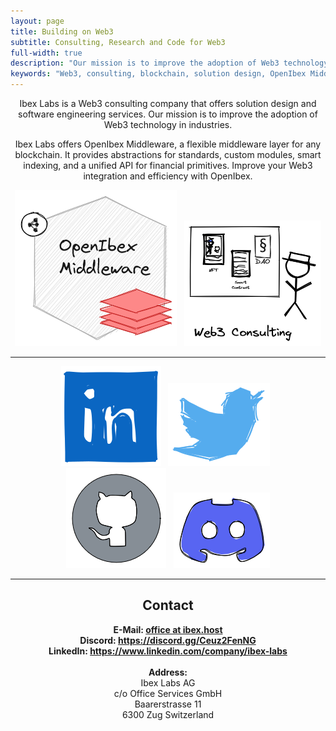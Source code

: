 ```yaml
---
layout: page
title: Building on Web3
subtitle: Consulting, Research and Code for Web3
full-width: true
description: "Our mission is to improve the adoption of Web3 technology in industry and commerce. Our OpenIbex Middleware, a flexible middleware layer for integrating Web3 technology into your business processes."
keywords: "Web3, consulting, blockchain, solution design, OpenIbex Middleware, Token, ethereum, application, software engineering"
---
```

<p align="center">
Ibex Labs is a Web3 consulting company that offers solution design and software engineering services. Our mission is to improve the adoption of Web3 technology in industries.
</p>
<p align="center">
Ibex Labs offers OpenIbex Middleware, a flexible middleware layer for any blockchain. It provides abstractions for standards, custom modules, smart indexing, and a unified API for financial primitives. Improve your Web3 integration and efficiency with OpenIbex.
</p>
<p align="center">
<a href="https://open.ibex.host"><img alt="OpenIbex Middleware" src="assets/img/openibex-logo.png"/></a> &nbsp; <a href="https://www.ibex.host/assets/files/ibex-web3-consulting.pdf"><img alt="Ibex Web3 Consulting" src="assets/img/web3-consulting-logo.png"/></a>
</p>
<hr/>
<p align="center">
<a href="https://www.linkedin.com/company/ibex-labs"><img alt="Crypto reads on Linkedin" src="assets/img/linkedin.png"/></a> &nbsp; <a href="https://twitter.com/ibex_technology"><img alt="Ibex Web3 News" src="assets/img/twitter.png"/></a> &nbsp; <a href="https://github.com/ibex-technology"><img alt="Crypto Solutions on GitHub" src="assets/img/github.png"/></a> &nbsp; <a href="https://discord.gg/Ceuz2FenNG"><img alt="Connect" src="assets/img/discord.png"/></a>
</p>

<hr/>
<h2 align="center">Contact</h2>
<p align="center">
<strong>E-Mail: <a href="mailto:office@ibex.host">office at ibex.host</a></strong><br/>
<strong>Discord: <a href="https://discord.gg/Ceuz2FenNG">https://discord.gg/Ceuz2FenNG</a></strong><br/>
<strong>LinkedIn: <a href="https://www.linkedin.com/company/ibex-labs">https://www.linkedin.com/company/ibex-labs</a></strong><br/>
<br/>
<strong>Address:</strong><br/>
Ibex Labs AG<br/>
c/o Office Services GmbH<br/>
Baarerstrasse 11<br/>
6300 Zug
Switzerland
</p>
